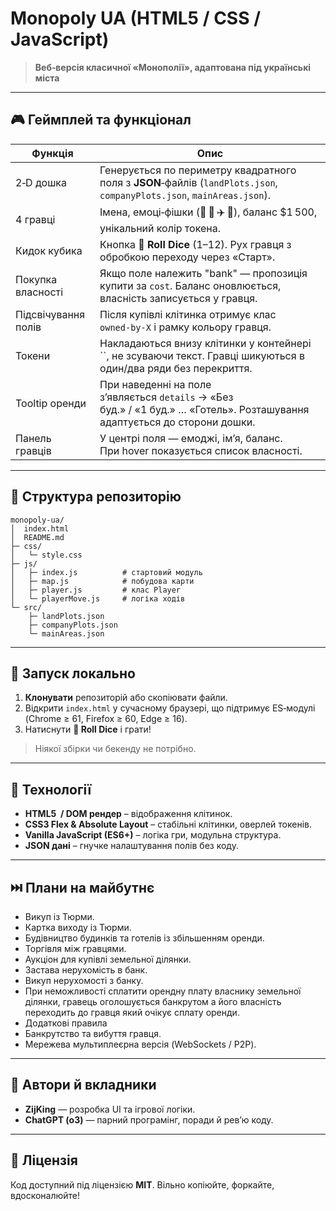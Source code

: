 # Monopoly UA (HTML5 / CSS / JavaScript)

> **Веб‑версія класичної «Монополії», адаптована під українські міста**

---

## 🎮 Геймплей та функціонал

|  Функція            |  Опис                                                                                                                      |
| ------------------- | -------------------------------------------------------------------------------------------------------------------------- |
| 2‑D дошка           | Генерується по периметру квадратного поля з **JSON**‑файлів (`landPlots.json`, `companyPlots.json`, `mainAreas.json`).     |
| 4 гравці            | Імена, емоці‑фішки (🚗 🚢 ✈️ 🎈), баланс \$1 500, унікальний колір токе­на.                                                |
| Кидок кубика        | Кнопка **🎲 Roll Dice** (1–12). Рух гравця з обробкою переходу через «Старт».                                              |
| Покупка власності   | Якщо поле належить "bank" — пропозиція купити за `cost`. Баланс оновлюється, власність записується у гравця.               |
| Підсвічування полів | Після купівлі клітинка отримує клас `owned‑by‑X` і рамку кольору гравця.                                                   |
| Токени              | Накладаються внизу клітинки у контейнері ``, не зсуваючи текст. Гравці шикуються в один/два ряди без перекриття.           |
| Tooltip оренди      | При наведенні на поле зʼявляється `details` → «Без буд.» / «1 буд.» … «Готель». Розташування адаптується до сторони дошки. |
| Панель гравців      | У центрі поля — емоджі, імʼя, баланс. При hover показується список власності.                                              |

---

## 📂 Структура репозиторію

```
monopoly-ua/
│  index.html
│  README.md
├─ css/
│   └─ style.css
├─ js/
│   ├─ index.js          # стартовий модуль
│   ├─ map.js            # побудова карти
│   ├─ player.js         # клас Player
│   └─ playerMove.js     # логіка ходів
└─ src/
    ├─ landPlots.json
    ├─ companyPlots.json
    └─ mainAreas.json
```

---

## 🚀 Запуск локально

1. **Клонувати** репозиторій або скопіювати файли.
2. Відкрити `index.html` у сучасному браузері, що підтримує ES‑модулі (Chrome ≥ 61, Firefox ≥ 60, Edge ≥ 16).
3. Натиснути **🎲 Roll Dice** і грати!

> Ніякої збірки чи бекенду не потрібно.

---

## 🔧 Технології

- **HTML5  / DOM рендер** – відображення клітинок.
- **CSS3 Flex & Absolute Layout** – стабільні клітинки, оверлей токенів.
- **Vanilla JavaScript (ES6+)** – логіка гри, модульна структура.
- **JSON дані** – гнучке налаштування полів без коду.

---

## ⏭️ Плани на майбутнє
- Викуп із Тюрми.
- Картка виходу із Тюрми.
- Будівництво будинків та готелів із збільшенням оренди.
- Торгівля між гравцями.
- Аукціон для купівлі земельної ділянки.
- Застава нерухомість в банк.
- Викуп нерухомості з банку.
- При неможливості сплатити орендну плату власнику земельної ділянки, гравець оголошується банкрутом а його власність переходить до гравця який очікує сплату оренди.
- Додаткові правила
- Банкрутство та вибуття гравця.
- Мережева мультиплеєрна версія (WebSockets / P2P).

---

## 🤝 Автори й вкладники

- **ZijKing** — розробка UI та ігрової логіки.
- **ChatGPT (o3)** — парний програмінг, поради й ревʼю коду.

---

## 📝 Ліцензія

Код доступний під ліцензією **MIT**. Вільно копіюйте, форкайте, вдосконалюйте!

